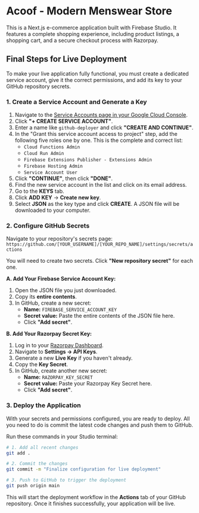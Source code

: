 # Acoof - Modern Menswear Store

This is a Next.js e-commerce application built with Firebase Studio. It features a complete shopping experience, including product listings, a shopping cart, and a secure checkout process with Razorpay.

## Final Steps for Live Deployment

To make your live application fully functional, you must create a dedicated service account, give it the correct permissions, and add its key to your GitHub repository secrets.

### 1. Create a Service Account and Generate a Key

1.  Navigate to the [Service Accounts page in your Google Cloud Console](https://console.cloud.google.com/iam-admin/service-accounts?project=acoof-8e92d).
2.  Click **"+ CREATE SERVICE ACCOUNT"**.
3.  Enter a name like `github-deployer` and click **"CREATE AND CONTINUE"**.
4.  In the "Grant this service account access to project" step, add the following five roles one by one. This is the complete and correct list:
    *   `Cloud Functions Admin`
    *   `Cloud Run Admin`
    *   `Firebase Extensions Publisher - Extensions Admin`
    *   `Firebase Hosting Admin`
    *   `Service Account User`
5.  Click **"CONTINUE"**, then click **"DONE"**.
6.  Find the new service account in the list and click on its email address.
7.  Go to the **KEYS** tab.
8.  Click **ADD KEY** -> **Create new key**.
9.  Select **JSON** as the key type and click **CREATE**. A JSON file will be downloaded to your computer.

### 2. Configure GitHub Secrets

Navigate to your repository's secrets page:
`https://github.com/[YOUR_USERNAME]/[YOUR_REPO_NAME]/settings/secrets/actions`

You will need to create two secrets. Click **"New repository secret"** for each one.

**A. Add Your Firebase Service Account Key:**

1.  Open the JSON file you just downloaded.
2.  Copy its **entire contents**.
3.  In GitHub, create a new secret:
    *   **Name:** `FIREBASE_SERVICE_ACCOUNT_KEY`
    *   **Secret value:** Paste the entire contents of the JSON file here.
    *   Click **"Add secret"**.

**B. Add Your Razorpay Secret Key:**

1.  Log in to your [Razorpay Dashboard](https://dashboard.razorpay.com/).
2.  Navigate to **Settings -> API Keys**.
3.  Generate a new **Live Key** if you haven't already.
4.  Copy the **Key Secret**.
5.  In GitHub, create another new secret:
    *   **Name:** `RAZORPAY_KEY_SECRET`
    *   **Secret value:** Paste your Razorpay Key Secret here.
    *   Click **"Add secret"**.

### 3. Deploy the Application

With your secrets and permissions configured, you are ready to deploy. All you need to do is commit the latest code changes and push them to GitHub.

Run these commands in your Studio terminal:

```bash
# 1. Add all recent changes
git add .

# 2. Commit the changes
git commit -m "Finalize configuration for live deployment"

# 3. Push to GitHub to trigger the deployment
git push origin main
```

This will start the deployment workflow in the **Actions** tab of your GitHub repository. Once it finishes successfully, your application will be live.
